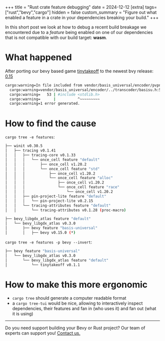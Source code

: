 +++
title = "Rust crate feature debugging"
date = 2024-12-12
[extra]
tags=["rust","bevy","cargo"] 
hidden = false
custom_summary = "Figure out what enabled a feature in a crate in your dependencies breaking your build."
+++

In this short post we look at how to debug a recent build breakage we encountered due to a *feature* being enabled on one of our dependencies that is not compatible with our build target: **wasm**.

# What happened

After porting our bevy based game [tinytakeoff](https://tinytakeoff.com) to the newest bvy release: [0.15](https://bevyengine.org/news/bevy-0-15/)

```sh
cargo:warning=In file included from vendor/basis_universal/encoder/pvpngreader.cpp:14:
  cargo:warning=vendor/basis_universal/encoder/../transcoder/basisu.h:53:10: fatal error: 'stdlib.h' file not found
  cargo:warning=   53 | #include <stdlib.h>
  cargo:warning=      |          ^~~~~~~~~~
  cargo:warning=1 error generated.
```

# How to find the cause

`cargo tree -e features`:

```sh
├── winit v0.30.5
│   ├── tracing v0.1.41
│   │   ├── tracing-core v0.1.33
│   │   │   └── once_cell feature "default"
│   │   │       ├── once_cell v1.20.2
│   │   │       └── once_cell feature "std"
│   │   │           ├── once_cell v1.20.2
│   │   │           └── once_cell feature "alloc"
│   │   │               ├── once_cell v1.20.2
│   │   │               └── once_cell feature "race"
│   │   │                   └── once_cell v1.20.2
│   │   ├── pin-project-lite feature "default"
│   │   │   └── pin-project-lite v0.2.15
│   │   └── tracing-attributes feature "default"
│   │       └── tracing-attributes v0.1.28 (proc-macro)
```

```sh
├── bevy_libgdx_atlas feature "default"
│   └── bevy_libgdx_atlas v0.3.0
│       ├── bevy feature "basis-universal"
│       │   ├── bevy v0.15.0 (*)
```

`cargo tree -e features -p bevy --invert`:

```sh
├── bevy feature "basis-universal"
│   └── bevy_libgdx_atlas v0.3.0
│       └── bevy_libgdx_atlas feature "default"
│           └── tinytakeoff v0.1.1
```

# How to make this more ergonomic

* `cargo tree` should generate a computer readable format
* a `cargo tree-tui` would be nice, allowing to interactively inspect dependencies, their features and fan in (who uses it) and fan out (what it is using)

---

Do you need support building your Bevy or Rust project? Our team of experts can support you! [Contact us.](@/contact.md)